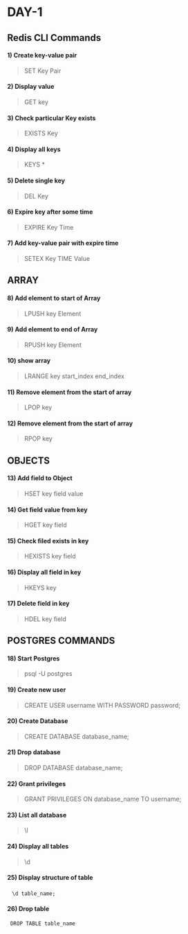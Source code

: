 # DAY-1
## Redis CLI Commands
#### 1) Create key-value pair
> SET Key Pair
#### 2) Display value 
> GET key
#### 3) Check particular Key exists
> EXISTS Key
#### 4) Display all keys
> KEYS *
#### 5) Delete single key
> DEL Key
#### 6) Expire key after some time
> EXPIRE Key Time
#### 7) Add key-value pair with expire time
> SETEX Key TIME Value
## ARRAY 
#### 8) Add element to start of Array
> LPUSH key Element
#### 9) Add element to end of Array
> RPUSH key Element
#### 10) show array
> LRANGE key start_index end_index
#### 11) Remove element from the start of array
> LPOP key
#### 12) Remove element from the start of array
> RPOP key
## OBJECTS
####  13) Add field to Object
> HSET key field value
####  14) Get field value from key
> HGET key field
####  15) Check filed exists in key
> HEXISTS key field
####  16) Display all field in key
> HKEYS key
####  17) Delete field in key
> HDEL key field
## POSTGRES COMMANDS
#### 18) Start Postgres
> psql -U postgres
#### 19) Create new user
> CREATE  USER username WITH PASSWORD password;
#### 20) Create Database
> CREATE DATABASE database_name;
#### 21) Drop database
> DROP DATABASE database_name;
#### 22) Grant privileges
> GRANT PRIVILEGES ON database_name TO username;
#### 23) List all database
> \l
#### 24) Display all tables
> \d
#### 25) Display structure of table
` ` `
\d table_name;
` ` `
#### 26) Drop table
```
 DROP TABLE table_name
``` 



















